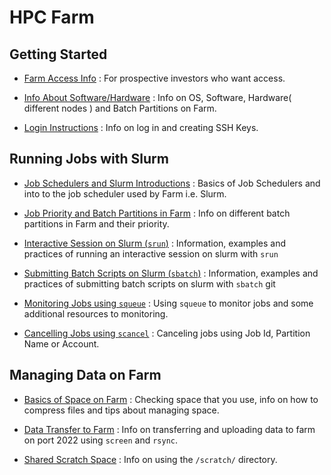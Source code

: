 # HPC Farm

## Getting Started

- [Farm Access Info](./getting_started/farm_access_info.md) : For prospective investors who want access.

- [Info About Software/Hardware](./getting_started/farmInfo_software_hardware.md) : Info on OS, Software, Hardware( different nodes ) and Batch Partitions on Farm.

- [Login Instructions](./getting_started/login_farm.md) : Info on log in and creating SSH Keys.

[todo]: <> (maybe make a intro in cluster and nodes, node vs cpu goes there)

## Running Jobs with Slurm

- [Job Schedulers and Slurm Introductions](./jobs_with_slurm/slurm_intro.md) : Basics of  Job Schedulers and into to the job scheduler used by Farm i.e. Slurm.

- [Job Priority and Batch Partitions in Farm](./jobs_with_slurm/batch_partitions_farm.md) : Info on different batch partitions in Farm and their priority.

- [Interactive Session on Slurm (`srun`)](./jobs_with_slurm/interactive_session.md) : Information, examples and practices of running an interactive session on slurm with `srun`

- [Submitting Batch Scripts on Slurm (`sbatch`)](./jobs_with_slurm/submitting_scripts.md) : Information, examples and practices of submitting batch scripts on slurm with `sbatch`
git

- [Monitoring Jobs using `squeue`](./jobs_with_slurm/monitor_jobs.md) : Using `squeue` to monitor jobs and some additional resources to monitoring.

- [Cancelling Jobs using `scancel`](./jobs_with_slurm/cancel_jobs.md) : Canceling jobs using Job Id, Partition Name or Account.

## Managing Data on Farm

- [Basics of Space on Farm](./managing_data/space_basics.md) : Checking space that you use, info on how to compress files and tips about managing space.

- [Data Transfer to Farm](./managing_data/dataTransfer_basics.md) : Info on transferring and uploading data to farm on port 2022 using `screen` and `rsync`.

- [Shared Scratch Space](./managing_data/scratch_space.md) : Info on using the `/scratch/` directory.







